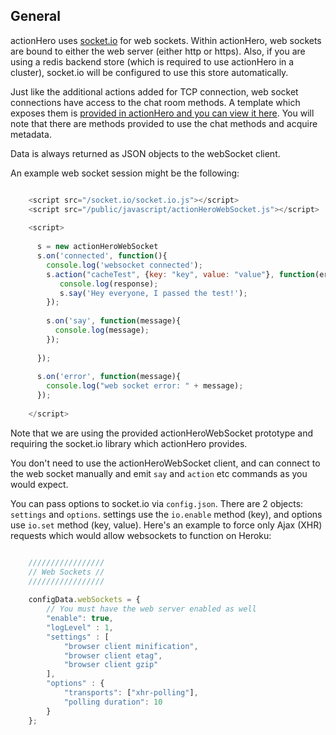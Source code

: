 ## General

actionHero uses [socket.io](http://socket.io/) for web sockets.  Within actionHero, web sockets are bound to either the web server (either http or https).  Also, if you are using a redis backend store (which is required to use actionHero in a cluster), socket.io will be configured to use this store automatically.

Just like the additional actions added for TCP connection, web socket connections have access to the chat room methods.  A template which exposes them is [provided in actionHero and you can view it here](https://github.com/evantahler/actionHero/blob/master/examples/clients/web/actionHeroWebSocket.js).  You will note that there are methods provided to use the chat methods and acquire metadata.

Data is always returned as JSON objects to the webSocket client.  

An example web socket session might be the following:

```javascript

    <script src="/socket.io/socket.io.js"></script>
    <script src="/public/javascript/actionHeroWebSocket.js"></script>
    
    <script>
      
      s = new actionHeroWebSocket
      s.on('connected', function(){
        console.log('websocket connected');
        s.action("cacheTest", {key: "key", value: "value"}, function(err, response, dela){
           console.log(response);
           s.say('Hey everyone, I passed the test!'); 
        });
    
        s.on('say', function(message){
          console.log(message);
        });    
        
      });
    
      s.on('error', function(message){
        console.log("web socket error: " + message);
      });
    
    </script>

```

Note that we are using the provided actionHeroWebSocket prototype and requiring the socket.io library which actionHero provides.

You don't need to use the actionHeroWebSocket client, and can connect to the web socket manually and emit `say` and `action` etc commands as you would expect.

You can pass options to socket.io via `config.json`.  There are 2 objects: `settings` and `options`.  settings use the `io.enable` method (key), and options use `io.set` method (key, value).  Here's an example to force only Ajax (XHR) requests which would allow websockets to function on Heroku:
 
```javascript

	/////////////////
	// Web Sockets //
	/////////////////
	
	configData.webSockets = {
	    // You must have the web server enabled as well
	    "enable": true,
	    "logLevel" : 1,
	    "settings" : [
	        "browser client minification",
	        "browser client etag",
	        "browser client gzip"
	    ],
	    "options" : {
	        "transports": ["xhr-polling"],
	        "polling duration": 10
	    }
	};
```
